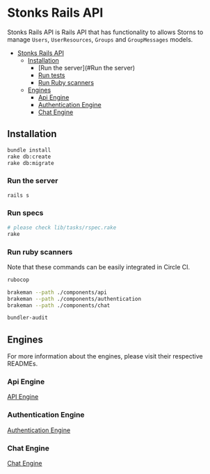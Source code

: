 # Stonks Rails API

Stonks Rails API is Rails API that has functionality to allows Storns to manage `Users`, `UserResources`, `Groups` and `GroupMessages` models.

- [Stonks Rails API](#stonks-rails-api)
    - [Installation](#installation)
        - [Run the server](#Run the server)
        - [Run tests](#run-tests)
        - [Run Ruby scanners](#run-ruby-scanners)
    - [Engines](#engines)
        - [Api Engine](#api-engine)
        - [Authentication Engine](#authentication-engine)
        - [Chat Engine](#Chat-engine)

## Installation

```bash
bundle install
rake db:create
rake db:migrate
```

### Run the server

```bash
rails s
```

### Run specs

```bash
# please check lib/tasks/rspec.rake
rake
```

### Run ruby scanners

Note that these commands can be easily integrated in Circle CI.

```bash
rubocop

brakeman --path ./components/api
brakeman --path ./components/authentication
brakeman --path ./components/chat

bundler-audit
```

## Engines

For more information about the engines, please visit their respective READMEs.

### Api Engine

[API Engine](https://github.com/vkuprin/rails-chat/tree/master/components/api)

### Authentication Engine

[Authentication Engine](https://github.com/vkuprin/rails-chat/tree/master/components/authentication)

### Chat Engine

[Chat Engine](https://github.com/vkuprin/tree/master/components/chat)
